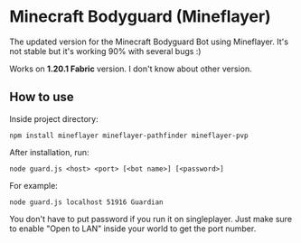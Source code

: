 # Minecraft Bodyguard (Mineflayer)
The updated version for the Minecraft Bodyguard Bot using Mineflayer. It's not stable but it's working 90% with several bugs :)

Works on **1.20.1 Fabric** version. I don't know about other version.

## How to use
Inside project directory:
```
npm install mineflayer mineflayer-pathfinder mineflayer-pvp
```

After installation, run:
```
node guard.js <host> <port> [<bot name>] [<password>]
```
For example:
```
node guard.js localhost 51916 Guardian
```
You don't have to put password if you run it on singleplayer. Just make sure to enable "Open to LAN" inside your world to get the port number.

